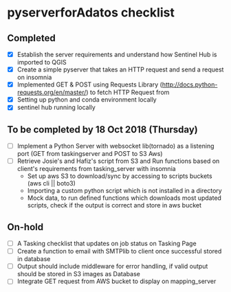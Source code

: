 # pyserverforAdatos checklist

## Completed 
- [x]  Establish the server requirements and understand how Sentinel Hub is imported to QGIS 
- [x]  Create a simple pyserver that takes an HTTP request and send a request on insomnia 
- [x]  Implemented GET & POST using Requests Library (http://docs.python-requests.org/en/master/) to fetch HTTP Request from 
- [x]  Setting up python and conda environment locally 
- [x]  sentinel hub running locally 

## To be completed by 18 Oct 2018 (Thursday) 
- [ ]  Implement a Python Server with websocket lib(tornado) as a listening port (GET from taskingserver and POST to S3 Aws) 
- [ ]  Retrieve Josie's and Hafiz's script from S3 and Run functions based on client's requirements from tasking_server with insomnia
    *   Set up aws S3 to download/sync by accessing to scripts buckets (aws cli || boto3)
    *   Importing a custom python script which is not installed in a directory
    *   Mock data, to run defined functions which downloads most updated scripts, check if the output is correct and store in aws bucket   
  
## On-hold 
- [ ]   A Tasking checklist that updates on job status on Tasking Page 
- [ ]   Create a function to email with SMTPlib to client once successful stored in database 
- [ ]   Output should include middleware for error handling, if valid output should be stored in S3 images as Database
- [ ]   Integrate GET request from AWS bucket to display on mapping_server
